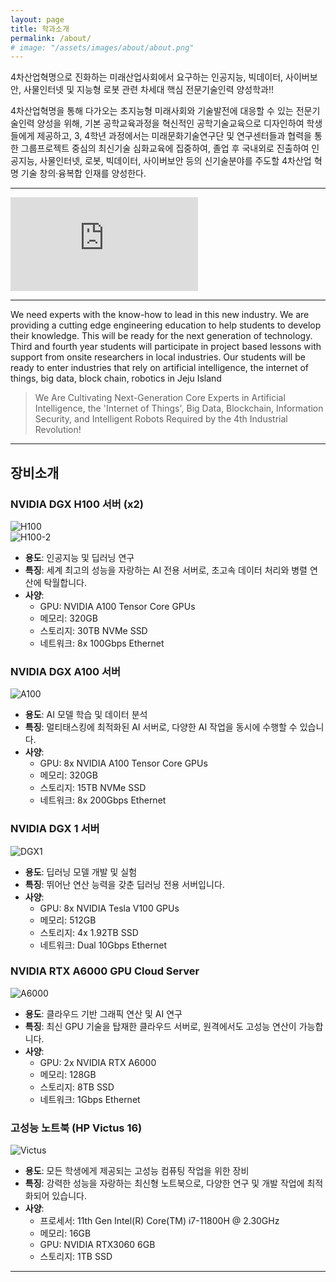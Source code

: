 ```yaml
---
layout: page
title: 학과소개
permalink: /about/
# image: "/assets/images/about/about.png"
---
```


4차산업혁명으로 진화하는 미래산업사회에서 요구하는 인공지능,
빅데이터, 사이버보안, 사물인터넷 및 지능형 로봇 관련 차세대
핵심 전문기술인력 양성학과!!

4차산업혁명을 통해 다가오는 초지능형 미래사회와 기술발전에 대응할 수 있는 전문기술인력 양성을 위해, 기본 공학교육과정을 혁신적인 공학기술교육으로 디자인하여 학생들에게 제공하고, 3, 4학년 과정에서는 미래문화기술연구단 및 연구센터들과 협력을 통한 그룹프로젝트 중심의 최신기술 심화교육에 집중하여, 졸업 후 국내외로 진출하여 인공지능, 사물인터넷, 로봇, 빅데이터, 사이버보안 등의 신기술분야를 주도할 4차산업 혁명 기술 창의·융복합 인재를 양성한다.

<!-- <div class="gallery-box">
  <div class="gallery">
    <img src="/assets/images/about/sub01.jpg" loading="lazy" alt="About">
  </div>
</div> -->

---

<p><iframe src="https://www.youtube.com/embed/8c9910JKf34" loading="lazy" frameborder="0" allowfullscreen></iframe></p>

---

We need experts with the know-how to lead in this new industry. We are providing a cutting edge engineering education to help students to develop their knowledge. This will be ready for the next generation of technology. Third and fourth year students will participate in project based lessons with support from onsite researchers in local industries. Our students will be ready to enter industries that rely on artificial intelligence, the internet of things, big data, block chain, robotics in Jeju Island

> We Are Cultivating Next-Generation Core Experts in Artificial Intelligence, the 'Internet of Things', Big Data, Blockchain, Information Security, and Intelligent Robots Required by the 4th Industrial Revolution!

---

## 장비소개

### NVIDIA DGX H100 서버 (x2)

<div class="gallery-box">
  <div class="gallery">
    <img src="/assets/images/about/dgx-h100.jpeg" loading="lazy" alt="H100">
  </div>
  <div class="gallery">
    <img src="/assets/images/about/dgx-h100-2.jpeg" loading="lazy" alt="H100-2">
  </div>
</div>

- **용도**: 인공지능 및 딥러닝 연구
- **특징**: 세계 최고의 성능을 자랑하는 AI 전용 서버로, 초고속 데이터 처리와 병렬 연산에 탁월합니다.
- **사양**:
  - GPU: NVIDIA A100 Tensor Core GPUs
  - 메모리: 320GB
  - 스토리지: 30TB NVMe SSD
  - 네트워크: 8x 100Gbps Ethernet
<!-- - **가격**: 약 5억 원 -->

### NVIDIA DGX A100 서버

<div class="gallery-box">
  <div class="gallery">
    <img src="/assets/images/about/dgx-a100.jpeg" loading="lazy" alt="A100">
  </div>
</div>

- **용도**: AI 모델 학습 및 데이터 분석
- **특징**: 멀티태스킹에 최적화된 AI 서버로, 다양한 AI 작업을 동시에 수행할 수 있습니다.
- **사양**:
  - GPU: 8x NVIDIA A100 Tensor Core GPUs
  - 메모리: 320GB
  - 스토리지: 15TB NVMe SSD
  - 네트워크: 8x 200Gbps Ethernet
<!-- - **가격**: 약 3억 원 -->

### NVIDIA DGX 1 서버

<div class="gallery-box">
  <div class="gallery">
    <img src="/assets/images/about/dgx-1.jpeg" loading="lazy" alt="DGX1">
  </div>  
</div>

- **용도**: 딥러닝 모델 개발 및 실험
- **특징**: 뛰어난 연산 능력을 갖춘 딥러닝 전용 서버입니다.
- **사양**:
  - GPU: 8x NVIDIA Tesla V100 GPUs
  - 메모리: 512GB
  - 스토리지: 4x 1.92TB SSD
  - 네트워크: Dual 10Gbps Ethernet
<!-- - **가격**: 약 1억 원 -->

### NVIDIA RTX A6000 GPU Cloud Server

<div class="gallery-box">
  <div class="gallery">
    <img src="/assets/images/about/Server_image.jpg" loading="lazy" alt="A6000">
  </div>
</div>

- **용도**: 클라우드 기반 그래픽 연산 및 AI 연구
- **특징**: 최신 GPU 기술을 탑재한 클라우드 서버로, 원격에서도 고성능 연산이 가능합니다.
- **사양**:
  - GPU: 2x NVIDIA RTX A6000
  - 메모리: 128GB
  - 스토리지: 8TB SSD
  - 네트워크: 1Gbps Ethernet
<!-- - **가격**: 약 2천만 원 -->

### 고성능 노트북 (HP Victus 16)

<div class="gallery-box">
  <div class="gallery">
    <img src="/assets/images/about/victus.jpg" loading="lazy" alt="Victus">
  </div>
</div>

- **용도**: 모든 학생에게 제공되는 고성능 컴퓨팅 작업을 위한 장비
- **특징**: 강력한 성능을 자랑하는 최신형 노트북으로, 다양한 연구 및 개발 작업에 최적화되어 있습니다.
- **사양**:
  - 프로세서: 11th Gen Intel(R) Core(TM) i7-11800H @ 2.30GHz
  - 메모리: 16GB
  - GPU: NVIDIA RTX3060 6GB
  - 스토리지: 1TB SSD
<!-- - **가격**: 약 200만 원 -->

---
